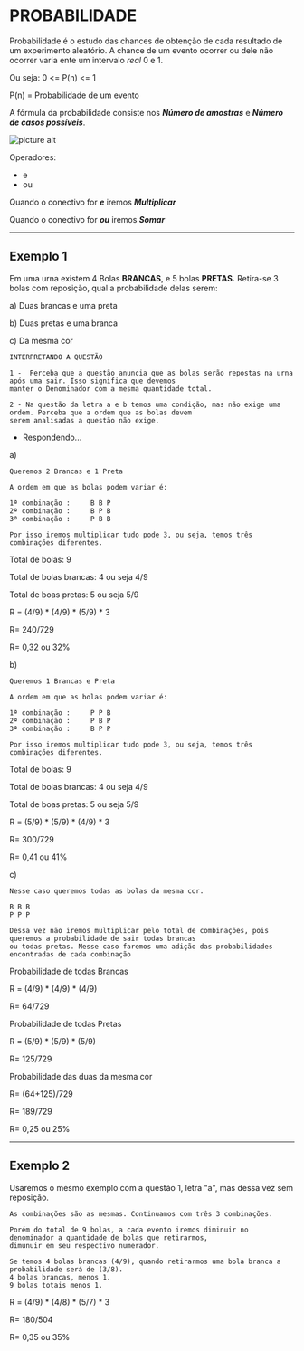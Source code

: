 # PROBABILIDADE #

Probabilidade é o estudo das chances de obtenção de cada resultado de um experimento aleatório. A chance de um evento ocorrer ou dele não
ocorrer varia ente um intervalo _real_ 0 e 1.

Ou seja: 0 <= P(n) <= 1

P(n) = Probabilidade de um evento

A fórmula da probabilidade consiste nos ___Número de amostras___ e ___Número de casos possíveis___.

![picture alt](http://www.estudokids.com.br/wp-content/uploads/2014/06/f%C3%B3rmula-de-probabilidade-matem%C3%A1tica.jpg "Title is optional")

 Operadores:

* e
* ou

Quando o conectivo for  ___e___ iremos ___Multiplicar___

Quando o conectivo for  ___ou___ iremos ___Somar___

----

## Exemplo 1 ##

Em uma urna existem 4 Bolas __BRANCAS__, e 5 bolas __PRETAS.__ Retira-se 3 bolas com reposição, qual a probabilidade delas serem:

a) Duas brancas e uma preta

b) Duas pretas e uma branca

c) Da mesma cor

```` INTERPRETANDO A QUESTÃO ````

```` 
1 -  Perceba que a questão anuncia que as bolas serão repostas na urna após uma sair. Isso significa que devemos 
manter o Denominador com a mesma quantidade total.

2 - Na questão da letra a e b temos uma condição, mas não exige uma ordem. Perceba que a ordem que as bolas devem 
serem analisadas a questão não exige.

````
* Respondendo...

a) 

```` 
Queremos 2 Brancas e 1 Preta

A ordem em que as bolas podem variar é:

1ª combinação : 	B B P
2ª combinação : 	B P B
3ª combinação : 	P B B

Por isso iremos multiplicar tudo pode 3, ou seja, temos três combinações diferentes.

````

Total de bolas: 9

Total de bolas brancas: 4 ou seja 4/9

Total de boas pretas: 5 ou seja 5/9


R = (4/9) * (4/9) * (5/9) * 3

R= 240/729

R= 0,32 ou 32%

b) 

```` 
Queremos 1 Brancas e Preta

A ordem em que as bolas podem variar é:

1ª combinação : 	P P B
2ª combinação : 	P B P
3ª combinação : 	B P P

Por isso iremos multiplicar tudo pode 3, ou seja, temos três combinações diferentes.

````

Total de bolas: 9

Total de bolas brancas: 4 ou seja 4/9

Total de boas pretas: 5 ou seja 5/9

R = (5/9) * (5/9) * (4/9) * 3

R= 300/729

R= 0,41 ou 41%

c) 

```` 
Nesse caso queremos todas as bolas da mesma cor.

B B B
P P P

Dessa vez não iremos multiplicar pelo total de combinações, pois queremos a probabilidade de sair todas brancas 
ou todas pretas. Nesse caso faremos uma adição das probabilidades encontradas de cada combinação

````

Probabilidade de todas Brancas

R = (4/9) * (4/9) * (4/9)

R= 64/729

Probabilidade de todas Pretas

R = (5/9) * (5/9) * (5/9)

R= 125/729

Probabilidade das duas da mesma cor

R= (64+125)/729

R= 189/729

R= 0,25 ou 25%

---

## Exemplo 2 ##

Usaremos o mesmo exemplo com a questão 1, letra "a", mas dessa vez sem reposição.

```` 
As combinações são as mesmas. Continuamos com três 3 combinações.

Porém do total de 9 bolas, a cada evento iremos diminuir no denominador a quantidade de bolas que retirarmos, 
dimunuir em seu respectivo numerador.

Se temos 4 bolas brancas (4/9), quando retirarmos uma bola branca a probabilidade será de (3/8).
4 bolas brancas, menos 1.
9 bolas totais menos 1.

````


R = (4/9) * (4/8) * (5/7) * 3

R= 180/504

R= 0,35 ou 35%

